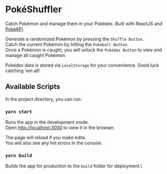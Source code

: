 # PokéShuffler

Catch Pokémon and manage them in your Pokédex.
Built with ReactJS and [PokéAPI](https://pokeapi.co/).

Generate a randomized Pokémon by pressing the `Shuffle Button`.\
Catch the current Pokémon by hitting the `Pokéball Button`.\
Once a Pokémon is caught, you will unlock the `Pokédex Button` to view and manage all caught Pokémon.

Pokédex data is stored via `LocalStorage` for your convenience. Good luck catching 'em all!

## Available Scripts

In the project directory, you can run:

### `yarn start`

Runs the app in the development mode.\
Open [http://localhost:3000](http://localhost:3000) to view it in the browser.

The page will reload if you make edits.\
You will also see any lint errors in the console.

### `yarn build`

Builds the app for production to the `build` folder for deployment.\
